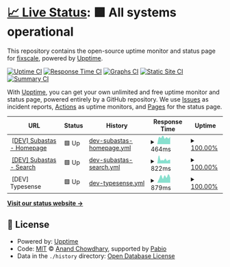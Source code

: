 # [📈 Live Status](https://demo.upptime.js.org): <!--live status--> **🟩 All systems operational**

This repository contains the open-source uptime monitor and status page for [fixscale](https://fixscale.github.com), powered by [Upptime](https://github.com/upptime/upptime).

[![Uptime CI](https://github.com/fixscale/uptime/workflows/Uptime%20CI/badge.svg)](https://github.com/fixscale/uptime/actions?query=workflow%3A%22Uptime+CI%22)
[![Response Time CI](https://github.com/fixscale/uptime/workflows/Response%20Time%20CI/badge.svg)](https://github.com/fixscale/uptime/actions?query=workflow%3A%22Response+Time+CI%22)
[![Graphs CI](https://github.com/fixscale/uptime/workflows/Graphs%20CI/badge.svg)](https://github.com/fixscale/uptime/actions?query=workflow%3A%22Graphs+CI%22)
[![Static Site CI](https://github.com/fixscale/uptime/workflows/Static%20Site%20CI/badge.svg)](https://github.com/fixscale/uptime/actions?query=workflow%3A%22Static+Site+CI%22)
[![Summary CI](https://github.com/fixscale/uptime/workflows/Summary%20CI/badge.svg)](https://github.com/fixscale/uptime/actions?query=workflow%3A%22Summary+CI%22)

With [Upptime](https://upptime.js.org), you can get your own unlimited and free uptime monitor and status page, powered entirely by a GitHub repository. We use [Issues](https://github.com/fixscale/uptime/issues) as incident reports, [Actions](https://github.com/fixscale/uptime/actions) as uptime monitors, and [Pages](https://demo.upptime.js.org) for the status page.

<!--start: status pages-->
<!-- This summary is generated by Upptime (https://github.com/upptime/upptime) -->
<!-- Do not edit this manually, your changes will be overwritten -->
<!-- prettier-ignore -->
| URL | Status | History | Response Time | Uptime |
| --- | ------ | ------- | ------------- | ------ |
| <img alt="" src="https://icons.duckduckgo.com/ip3/subastas.pages.dev.ico" height="13"> [[DEV] Subastas - Homepage](https://subastas.pages.dev) | 🟩 Up | [dev-subastas-homepage.yml](https://github.com/fixscale/uptime/commits/HEAD/history/dev-subastas-homepage.yml) | <details><summary><img alt="Response time graph" src="./graphs/dev-subastas-homepage/response-time-week.png" height="20"> 464ms</summary><br><a href="https://fixscale.github.io/uptime/history/dev-subastas-homepage"><img alt="Response time 480" src="https://img.shields.io/endpoint?url=https%3A%2F%2Fraw.githubusercontent.com%2Ffixscale%2Fuptime%2FHEAD%2Fapi%2Fdev-subastas-homepage%2Fresponse-time.json"></a><br><a href="https://fixscale.github.io/uptime/history/dev-subastas-homepage"><img alt="24-hour response time 500" src="https://img.shields.io/endpoint?url=https%3A%2F%2Fraw.githubusercontent.com%2Ffixscale%2Fuptime%2FHEAD%2Fapi%2Fdev-subastas-homepage%2Fresponse-time-day.json"></a><br><a href="https://fixscale.github.io/uptime/history/dev-subastas-homepage"><img alt="7-day response time 464" src="https://img.shields.io/endpoint?url=https%3A%2F%2Fraw.githubusercontent.com%2Ffixscale%2Fuptime%2FHEAD%2Fapi%2Fdev-subastas-homepage%2Fresponse-time-week.json"></a><br><a href="https://fixscale.github.io/uptime/history/dev-subastas-homepage"><img alt="30-day response time 480" src="https://img.shields.io/endpoint?url=https%3A%2F%2Fraw.githubusercontent.com%2Ffixscale%2Fuptime%2FHEAD%2Fapi%2Fdev-subastas-homepage%2Fresponse-time-month.json"></a><br><a href="https://fixscale.github.io/uptime/history/dev-subastas-homepage"><img alt="1-year response time 480" src="https://img.shields.io/endpoint?url=https%3A%2F%2Fraw.githubusercontent.com%2Ffixscale%2Fuptime%2FHEAD%2Fapi%2Fdev-subastas-homepage%2Fresponse-time-year.json"></a></details> | <details><summary><a href="https://fixscale.github.io/uptime/history/dev-subastas-homepage">100.00%</a></summary><a href="https://fixscale.github.io/uptime/history/dev-subastas-homepage"><img alt="All-time uptime 100.00%" src="https://img.shields.io/endpoint?url=https%3A%2F%2Fraw.githubusercontent.com%2Ffixscale%2Fuptime%2FHEAD%2Fapi%2Fdev-subastas-homepage%2Fuptime.json"></a><br><a href="https://fixscale.github.io/uptime/history/dev-subastas-homepage"><img alt="24-hour uptime 100.00%" src="https://img.shields.io/endpoint?url=https%3A%2F%2Fraw.githubusercontent.com%2Ffixscale%2Fuptime%2FHEAD%2Fapi%2Fdev-subastas-homepage%2Fuptime-day.json"></a><br><a href="https://fixscale.github.io/uptime/history/dev-subastas-homepage"><img alt="7-day uptime 100.00%" src="https://img.shields.io/endpoint?url=https%3A%2F%2Fraw.githubusercontent.com%2Ffixscale%2Fuptime%2FHEAD%2Fapi%2Fdev-subastas-homepage%2Fuptime-week.json"></a><br><a href="https://fixscale.github.io/uptime/history/dev-subastas-homepage"><img alt="30-day uptime 100.00%" src="https://img.shields.io/endpoint?url=https%3A%2F%2Fraw.githubusercontent.com%2Ffixscale%2Fuptime%2FHEAD%2Fapi%2Fdev-subastas-homepage%2Fuptime-month.json"></a><br><a href="https://fixscale.github.io/uptime/history/dev-subastas-homepage"><img alt="1-year uptime 100.00%" src="https://img.shields.io/endpoint?url=https%3A%2F%2Fraw.githubusercontent.com%2Ffixscale%2Fuptime%2FHEAD%2Fapi%2Fdev-subastas-homepage%2Fuptime-year.json"></a></details>
| <img alt="" src="https://icons.duckduckgo.com/ip3/subastas.pages.dev.ico" height="13"> [[DEV] Subastas - Search](https://subastas.pages.dev/search) | 🟩 Up | [dev-subastas-search.yml](https://github.com/fixscale/uptime/commits/HEAD/history/dev-subastas-search.yml) | <details><summary><img alt="Response time graph" src="./graphs/dev-subastas-search/response-time-week.png" height="20"> 822ms</summary><br><a href="https://fixscale.github.io/uptime/history/dev-subastas-search"><img alt="Response time 879" src="https://img.shields.io/endpoint?url=https%3A%2F%2Fraw.githubusercontent.com%2Ffixscale%2Fuptime%2FHEAD%2Fapi%2Fdev-subastas-search%2Fresponse-time.json"></a><br><a href="https://fixscale.github.io/uptime/history/dev-subastas-search"><img alt="24-hour response time 998" src="https://img.shields.io/endpoint?url=https%3A%2F%2Fraw.githubusercontent.com%2Ffixscale%2Fuptime%2FHEAD%2Fapi%2Fdev-subastas-search%2Fresponse-time-day.json"></a><br><a href="https://fixscale.github.io/uptime/history/dev-subastas-search"><img alt="7-day response time 822" src="https://img.shields.io/endpoint?url=https%3A%2F%2Fraw.githubusercontent.com%2Ffixscale%2Fuptime%2FHEAD%2Fapi%2Fdev-subastas-search%2Fresponse-time-week.json"></a><br><a href="https://fixscale.github.io/uptime/history/dev-subastas-search"><img alt="30-day response time 879" src="https://img.shields.io/endpoint?url=https%3A%2F%2Fraw.githubusercontent.com%2Ffixscale%2Fuptime%2FHEAD%2Fapi%2Fdev-subastas-search%2Fresponse-time-month.json"></a><br><a href="https://fixscale.github.io/uptime/history/dev-subastas-search"><img alt="1-year response time 879" src="https://img.shields.io/endpoint?url=https%3A%2F%2Fraw.githubusercontent.com%2Ffixscale%2Fuptime%2FHEAD%2Fapi%2Fdev-subastas-search%2Fresponse-time-year.json"></a></details> | <details><summary><a href="https://fixscale.github.io/uptime/history/dev-subastas-search">100.00%</a></summary><a href="https://fixscale.github.io/uptime/history/dev-subastas-search"><img alt="All-time uptime 99.03%" src="https://img.shields.io/endpoint?url=https%3A%2F%2Fraw.githubusercontent.com%2Ffixscale%2Fuptime%2FHEAD%2Fapi%2Fdev-subastas-search%2Fuptime.json"></a><br><a href="https://fixscale.github.io/uptime/history/dev-subastas-search"><img alt="24-hour uptime 100.00%" src="https://img.shields.io/endpoint?url=https%3A%2F%2Fraw.githubusercontent.com%2Ffixscale%2Fuptime%2FHEAD%2Fapi%2Fdev-subastas-search%2Fuptime-day.json"></a><br><a href="https://fixscale.github.io/uptime/history/dev-subastas-search"><img alt="7-day uptime 100.00%" src="https://img.shields.io/endpoint?url=https%3A%2F%2Fraw.githubusercontent.com%2Ffixscale%2Fuptime%2FHEAD%2Fapi%2Fdev-subastas-search%2Fuptime-week.json"></a><br><a href="https://fixscale.github.io/uptime/history/dev-subastas-search"><img alt="30-day uptime 99.03%" src="https://img.shields.io/endpoint?url=https%3A%2F%2Fraw.githubusercontent.com%2Ffixscale%2Fuptime%2FHEAD%2Fapi%2Fdev-subastas-search%2Fuptime-month.json"></a><br><a href="https://fixscale.github.io/uptime/history/dev-subastas-search"><img alt="1-year uptime 99.03%" src="https://img.shields.io/endpoint?url=https%3A%2F%2Fraw.githubusercontent.com%2Ffixscale%2Fuptime%2FHEAD%2Fapi%2Fdev-subastas-search%2Fuptime-year.json"></a></details>
| <img alt="" src="https://icons.duckduckgo.com/ip3/null.ico" height="13"> [DEV] Typesense | 🟩 Up | [dev-typesense.yml](https://github.com/fixscale/uptime/commits/HEAD/history/dev-typesense.yml) | <details><summary><img alt="Response time graph" src="./graphs/dev-typesense/response-time-week.png" height="20"> 879ms</summary><br><a href="https://fixscale.github.io/uptime/history/dev-typesense"><img alt="Response time 840" src="https://img.shields.io/endpoint?url=https%3A%2F%2Fraw.githubusercontent.com%2Ffixscale%2Fuptime%2FHEAD%2Fapi%2Fdev-typesense%2Fresponse-time.json"></a><br><a href="https://fixscale.github.io/uptime/history/dev-typesense"><img alt="24-hour response time 1012" src="https://img.shields.io/endpoint?url=https%3A%2F%2Fraw.githubusercontent.com%2Ffixscale%2Fuptime%2FHEAD%2Fapi%2Fdev-typesense%2Fresponse-time-day.json"></a><br><a href="https://fixscale.github.io/uptime/history/dev-typesense"><img alt="7-day response time 879" src="https://img.shields.io/endpoint?url=https%3A%2F%2Fraw.githubusercontent.com%2Ffixscale%2Fuptime%2FHEAD%2Fapi%2Fdev-typesense%2Fresponse-time-week.json"></a><br><a href="https://fixscale.github.io/uptime/history/dev-typesense"><img alt="30-day response time 840" src="https://img.shields.io/endpoint?url=https%3A%2F%2Fraw.githubusercontent.com%2Ffixscale%2Fuptime%2FHEAD%2Fapi%2Fdev-typesense%2Fresponse-time-month.json"></a><br><a href="https://fixscale.github.io/uptime/history/dev-typesense"><img alt="1-year response time 840" src="https://img.shields.io/endpoint?url=https%3A%2F%2Fraw.githubusercontent.com%2Ffixscale%2Fuptime%2FHEAD%2Fapi%2Fdev-typesense%2Fresponse-time-year.json"></a></details> | <details><summary><a href="https://fixscale.github.io/uptime/history/dev-typesense">100.00%</a></summary><a href="https://fixscale.github.io/uptime/history/dev-typesense"><img alt="All-time uptime 99.92%" src="https://img.shields.io/endpoint?url=https%3A%2F%2Fraw.githubusercontent.com%2Ffixscale%2Fuptime%2FHEAD%2Fapi%2Fdev-typesense%2Fuptime.json"></a><br><a href="https://fixscale.github.io/uptime/history/dev-typesense"><img alt="24-hour uptime 100.00%" src="https://img.shields.io/endpoint?url=https%3A%2F%2Fraw.githubusercontent.com%2Ffixscale%2Fuptime%2FHEAD%2Fapi%2Fdev-typesense%2Fuptime-day.json"></a><br><a href="https://fixscale.github.io/uptime/history/dev-typesense"><img alt="7-day uptime 100.00%" src="https://img.shields.io/endpoint?url=https%3A%2F%2Fraw.githubusercontent.com%2Ffixscale%2Fuptime%2FHEAD%2Fapi%2Fdev-typesense%2Fuptime-week.json"></a><br><a href="https://fixscale.github.io/uptime/history/dev-typesense"><img alt="30-day uptime 99.92%" src="https://img.shields.io/endpoint?url=https%3A%2F%2Fraw.githubusercontent.com%2Ffixscale%2Fuptime%2FHEAD%2Fapi%2Fdev-typesense%2Fuptime-month.json"></a><br><a href="https://fixscale.github.io/uptime/history/dev-typesense"><img alt="1-year uptime 99.92%" src="https://img.shields.io/endpoint?url=https%3A%2F%2Fraw.githubusercontent.com%2Ffixscale%2Fuptime%2FHEAD%2Fapi%2Fdev-typesense%2Fuptime-year.json"></a></details>

<!--end: status pages-->

[**Visit our status website →**](https://fixscale.github.io/uptime/)

## 📄 License

- Powered by: [Upptime](https://github.com/upptime/upptime)
- Code: [MIT](./LICENSE) © [Anand Chowdhary](https://anandchowdhary.com), supported by [Pabio](https://pabio.com)
- Data in the `./history` directory: [Open Database License](https://opendatacommons.org/licenses/odbl/1-0/)
